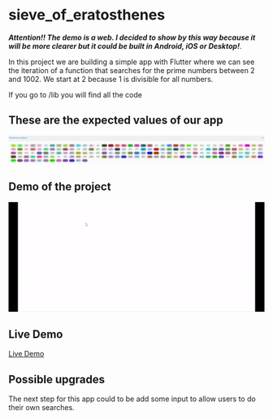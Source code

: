# sieve_of_eratosthenes

***Attention!! The demo is a web. I decided to show by this way because it will be more clearer but it could be built in Android, iOS or Desktop!***.

In this project we are building a simple app with Flutter where we can see the iteration of a function that searches for the prime numbers between 2 and 1002. We start at 2 because 1 is divisible for all numbers. 

If you go to /lib you will find all the code

## These are the expected values of our app  
![Sieve of Eratosthenes expected result view](https://github.com/IonelRST/sieve/blob/main/example/result.png)

## Demo of the project  
![Sieve of Eratosthenes demo](https://github.com/IonelRST/sieve/blob/main/example/sieve-of-eratosthenes.gif)

## Live Demo
[Live Demo](https://ionelrst.github.io/#/)  

## Possible upgrades  
The next step for this app could to be add some input to allow users to do their own searches.
